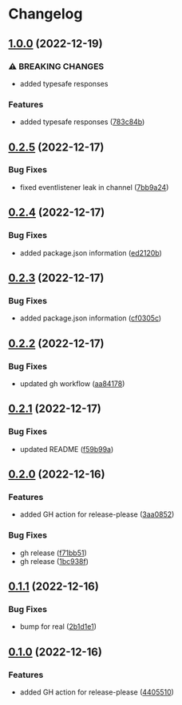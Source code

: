 # Changelog

## [1.0.0](https://github.com/dantaylor3/chromecast-client/compare/chromecast-client-v0.2.5...chromecast-client-v1.0.0) (2022-12-19)


### ⚠ BREAKING CHANGES

* added typesafe responses

### Features

* added typesafe responses ([783c84b](https://github.com/dantaylor3/chromecast-client/commit/783c84b9e8e58bfed0a2f187895099d73462c1e4))

## [0.2.5](https://github.com/dantaylor3/chromecast-client/compare/chromecast-client-v0.2.4...chromecast-client-v0.2.5) (2022-12-17)


### Bug Fixes

* fixed eventlistener leak in channel ([7bb9a24](https://github.com/dantaylor3/chromecast-client/commit/7bb9a24c7d66e4a9a35c67bd9ec37a8c402d36ae))

## [0.2.4](https://github.com/dantaylor3/chromecast-client/compare/chromecast-client-v0.2.3...chromecast-client-v0.2.4) (2022-12-17)


### Bug Fixes

* added package.json information ([ed2120b](https://github.com/dantaylor3/chromecast-client/commit/ed2120b57824b9568f6dd88eadaf51fa86d06e44))

## [0.2.3](https://github.com/dantaylor3/chromecast-client/compare/chromecast-client-v0.2.2...chromecast-client-v0.2.3) (2022-12-17)


### Bug Fixes

* added package.json information ([cf0305c](https://github.com/dantaylor3/chromecast-client/commit/cf0305c7844b90a454ad14d479269feb72e4d265))

## [0.2.2](https://github.com/dantaylor3/chromecast-client/compare/chromecast-client-v0.2.1...chromecast-client-v0.2.2) (2022-12-17)


### Bug Fixes

* updated gh workflow ([aa84178](https://github.com/dantaylor3/chromecast-client/commit/aa84178be1d017c1e678fa9e7714eeab1798383a))

## [0.2.1](https://github.com/dantaylor3/chromecast-client/compare/chromecast-client-v0.2.0...chromecast-client-v0.2.1) (2022-12-17)


### Bug Fixes

* updated README ([f59b99a](https://github.com/dantaylor3/chromecast-client/commit/f59b99a5c04dc8c669deef96d806230f5a7cc6e2))

## [0.2.0](https://github.com/dantaylor3/chromecast-client/compare/chromecast-client-v0.1.1...chromecast-client-v0.2.0) (2022-12-16)


### Features

* added GH action for release-please ([3aa0852](https://github.com/dantaylor3/chromecast-client/commit/3aa085260ee8f6df52e7153bfecb17c67f9316bc))


### Bug Fixes

* gh release ([f71bb51](https://github.com/dantaylor3/chromecast-client/commit/f71bb51618ac85ebc7cd88301d2d65deb2fb4125))
* gh release ([1bc938f](https://github.com/dantaylor3/chromecast-client/commit/1bc938f181979ed644f6f5d256c2d4d0e48271ff))

## [0.1.1](https://github.com/dantaylor3/chromecast-client/compare/chromecast-client-v0.1.0...chromecast-client-v0.1.1) (2022-12-16)


### Bug Fixes

* bump for real ([2b1d1e1](https://github.com/dantaylor3/chromecast-client/commit/2b1d1e1651841024e41e5c059372070ce76d14eb))

## [0.1.0](https://github.com/dantaylor3/chromecast-client/compare/chromecast-client-v0.0.10...chromecast-client-v0.1.0) (2022-12-16)


### Features

* added GH action for release-please ([4405510](https://github.com/dantaylor3/chromecast-client/commit/440551086d0238ec12def520b8e505d476fd8153))
